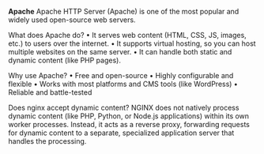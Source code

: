 **Apache**
Apache HTTP Server (Apache) is one of the most popular and widely used open-source web servers.

What does Apache do?
•	It serves web content (HTML, CSS, JS, images, etc.) to users over the internet.
•	It supports virtual hosting, so you can host multiple websites on the same server.
•	It can handle both static and dynamic content (like PHP pages).

Why use Apache?
•	Free and open-source
•	Highly configurable and flexible
•	Works with most platforms and CMS tools (like WordPress)
•	Reliable and battle-tested

Does nginx accept dynamic content?
NGINX does not natively process dynamic content (like PHP, Python, or Node.js applications) within its own worker processes. Instead, it acts as a reverse proxy, forwarding requests for dynamic content to a separate, specialized application server that handles the processing.
